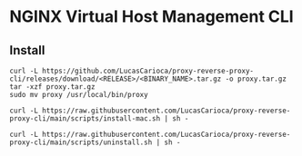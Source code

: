 # NGINX Virtual Host Management CLI

## Install

```shell
curl -L https://github.com/LucasCarioca/proxy-reverse-proxy-cli/releases/download/<RELEASE>/<BINARY_NAME>.tar.gz -o proxy.tar.gz
tar -xzf proxy.tar.gz
sudo mv proxy /usr/local/bin/proxy
```

```shell
curl -L https://raw.githubusercontent.com/LucasCarioca/proxy-reverse-proxy-cli/main/scripts/install-mac.sh | sh -
```

```shell
curl -L https://raw.githubusercontent.com/LucasCarioca/proxy-reverse-proxy-cli/main/scripts/uninstall.sh | sh -
```
